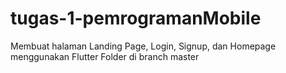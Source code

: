 # tugas-1-pemrogramanMobile
Membuat halaman Landing Page, Login, Signup, dan Homepage menggunakan Flutter
Folder di branch master
